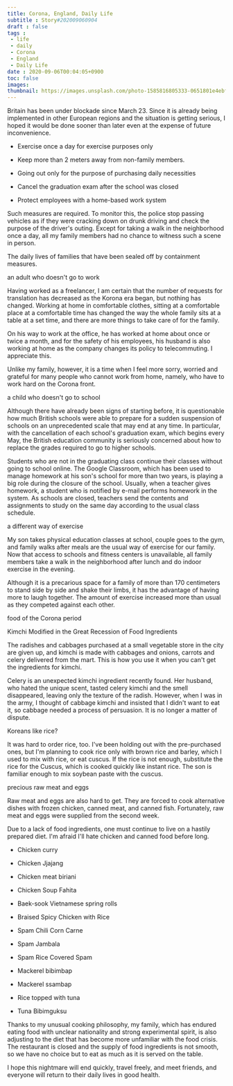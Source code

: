 ```yaml
---
title: Corona, England, Daily Life
subtitle : Story#202009060904
draft : false
tags :
 - life
 - daily
 - Corona
 - England
 - Daily Life
date : 2020-09-06T00:04:05+0900
toc: false
images: 
thumbnail: https://images.unsplash.com/photo-1585816805333-0651801e4ebf?ixlib=rb-1.2.1&q=80&fm=jpg&crop=entropy&cs=tinysrgb&w=1080&fit=max&ixid=eyJhcHBfaWQiOjE1NTU0OX0
---
```


Britain has been under blockade since March 23. Since it is already being implemented in other European regions and the situation is getting serious, I hoped it would be done sooner than later even at the expense of future inconvenience.  

- Exercise once a day for exercise purposes only  

- Keep more than 2 meters away from non-family members.  

- Going out only for the purpose of purchasing daily necessities  

- Cancel the graduation exam after the school was closed  

- Protect employees with a home-based work system  

Such measures are required. To monitor this, the police stop passing vehicles as if they were cracking down on drunk driving and check the purpose of the driver's outing. Except for taking a walk in the neighborhood once a day, all my family members had no chance to witness such a scene in person.  

The daily lives of families that have been sealed off by containment measures.  

an adult who doesn't go to work  

Having worked as a freelancer, I am certain that the number of requests for translation has decreased as the Korona era began, but nothing has changed. Working at home in comfortable clothes, sitting at a comfortable place at a comfortable time has changed the way the whole family sits at a table at a set time, and there are more things to take care of for the family.  

On his way to work at the office, he has worked at home about once or twice a month, and for the safety of his employees, his husband is also working at home as the company changes its policy to telecommuting. I appreciate this.  

Unlike my family, however, it is a time when I feel more sorry, worried and grateful for many people who cannot work from home, namely, who have to work hard on the Corona front.  

a child who doesn't go to school  

Although there have already been signs of starting before, it is questionable how much British schools were able to prepare for a sudden suspension of schools on an unprecedented scale that may end at any time. In particular, with the cancellation of each school's graduation exam, which begins every May, the British education community is seriously concerned about how to replace the grades required to go to higher schools.  

Students who are not in the graduating class continue their classes without going to school online. The Google Classroom, which has been used to manage homework at his son's school for more than two years, is playing a big role during the closure of the school. Usually, when a teacher gives homework, a student who is notified by e-mail performs homework in the system. As schools are closed, teachers send the contents and assignments to study on the same day according to the usual class schedule.  

a different way of exercise  

My son takes physical education classes at school, couple goes to the gym, and family walks after meals are the usual way of exercise for our family. Now that access to schools and fitness centers is unavailable, all family members take a walk in the neighborhood after lunch and do indoor exercise in the evening.  

Although it is a precarious space for a family of more than 170 centimeters to stand side by side and shake their limbs, it has the advantage of having more to laugh together. The amount of exercise increased more than usual as they competed against each other.  

food of the Corona period  

Kimchi Modified in the Great Recession of Food Ingredients  

The radishes and cabbages purchased at a small vegetable store in the city are given up, and kimchi is made with cabbages and onions, carrots and celery delivered from the mart. This is how you use it when you can't get the ingredients for kimchi.  

Celery is an unexpected kimchi ingredient recently found. Her husband, who hated the unique scent, tasted celery kimchi and the smell disappeared, leaving only the texture of the radish. However, when I was in the army, I thought of cabbage kimchi and insisted that I didn't want to eat it, so cabbage needed a process of persuasion. It is no longer a matter of dispute.  

Koreans like rice?  

It was hard to order rice, too. I've been holding out with the pre-purchased ones, but I'm planning to cook rice only with brown rice and barley, which I used to mix with rice, or eat cuscus. If the rice is not enough, substitute the rice for the Cuscus, which is cooked quickly like instant rice. The son is familiar enough to mix soybean paste with the cuscus.  

precious raw meat and eggs  

Raw meat and eggs are also hard to get. They are forced to cook alternative dishes with frozen chicken, canned meat, and canned fish. Fortunately, raw meat and eggs were supplied from the second week.  

Due to a lack of food ingredients, one must continue to live on a hastily prepared diet. I'm afraid I'll hate chicken and canned food before long.  

- Chicken curry  

- Chicken Jjajang  

- Chicken meat biriani  

- Chicken Soup Fahita  

- Baek-sook Vietnamese spring rolls  

- Braised Spicy Chicken with Rice  

- Spam Chili Corn Carne  

- Spam Jambala  

- Spam Rice Covered Spam  

- Mackerel bibimbap  

- Mackerel ssambap  

- Rice topped with tuna  

- Tuna Bibimguksu  

Thanks to my unusual cooking philosophy, my family, which has endured eating food with unclear nationality and strong experimental spirit, is also adjusting to the diet that has become more unfamiliar with the food crisis. The restaurant is closed and the supply of food ingredients is not smooth, so we have no choice but to eat as much as it is served on the table.  

I hope this nightmare will end quickly, travel freely, and meet friends, and everyone will return to their daily lives in good health.  

